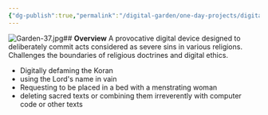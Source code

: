 ```yaml
---
{"dg-publish":true,"permalink":"/digital-garden/one-day-projects/digital-blasphemy/","tags":["one-day-projects"],"updated":"2023-12-18T23:02:19.770-07:00"}
---
```


![Garden-37.jpg](/img/user/Attachements/Garden-37.jpg)## **Overview**
A provocative digital device designed to deliberately commit acts considered as severe sins in various religions. Challenges the boundaries of religious doctrines and digital ethics.


- Digitally defaming the Koran
- using the Lord's name in vain
- Requesting to be placed in a bed with a menstrating woman
- deleting sacred texts or combining them irreverently with computer code or other texts
